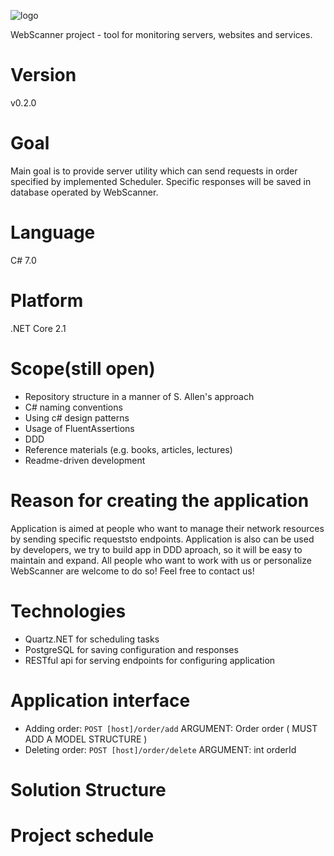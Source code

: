
![logo](https://i.imgur.com/2nu3hX1.png)

WebScanner project - tool for monitoring servers, websites and services.

#  Version

v0.2.0

#  Goal

Main goal is to provide server utility which can send requests in order specified by implemented Scheduler. Specific responses will be saved in database operated by WebScanner. 

#  Language

C# 7.0

#  Platform

.NET Core 2.1

#  Scope(still open)

* Repository structure in a manner of S. Allen's approach
* C# naming conventions
* Using c# design patterns
* Usage of FluentAssertions
* DDD
* Reference materials (e.g. books, articles, lectures)
* Readme-driven development

#  Reason for creating the application

Application is aimed at people who want to manage their network resources by sending specific requeststo endpoints. Application is also can be used by developers, we try to build app in DDD aproach, so it will be easy to maintain and expand. All people who want to work with us or personalize WebScanner are welcome to do so! Feel free to contact us!

#  Technologies

* Quartz.NET for scheduling tasks
* PostgreSQL for saving configuration and responses
* RESTful api for serving endpoints for configuring application

#  Application interface

* Adding order: `POST [host]/order/add`
ARGUMENT: Order order ( MUST ADD A MODEL STRUCTURE )
* Deleting order: `POST [host]/order/delete`
ARGUMENT: int orderId

 #  Solution Structure

 #  Project schedule
